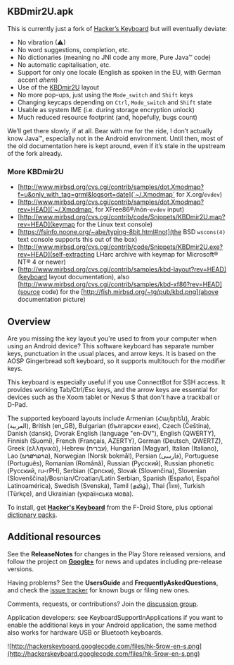 ## KBDmir2U.apk ##

This is currently just a fork of [Hacker’s Keyboard](https://github.com/klausw/hackerskeyboard) but will eventually deviate:
* No vibration (⚠)
* No word suggestions, completion, etc.
* No dictionaries (meaning no JNI code any more, Pure Java™ code)
* No automatic capitalisation, etc.
* Support for only one locale (English as spoken in the EU, with German accent *ahem*)
* Use of the [KBDmir2U](http://fish.mirbsd.org/~tg/pub/kbd.png) layout
* No more pop-ups, just using the `Mode_switch` and `Shift` keys
* Changing keycaps depending on `Ctrl`, `Mode_switch` and `Shift` state
* Usable as system IME (i.e. during storage encryption unlock)
* Much reduced resource footprint (and, hopefully, bugs count)

We’ll get there slowly, if at all. Bear with me for the ride, I don’t actually know Java™, especially not in the Android environment. Until then, most of the old documentation here is kept around, even if it’s stale in the upstream of the fork already.

### More KBDmir2U ###

* [http://www.mirbsd.org/cvs.cgi/contrib/samples/dot.Xmodmap?f=u&only_with_tag=grml&logsort=date](`~/.Xmodmap` for X.org/`evdev`)
* [http://www.mirbsd.org/cvs.cgi/contrib/samples/dot.Xmodmap?rev=HEAD](`~/.Xmodmap` for XFree86®/nōn-`evdev` input)
* [http://www.mirbsd.org/cvs.cgi/contrib/code/Snippets/KBDmir2U.map?rev=HEAD](keymap for the Linux text console)
* [https://fsinfo.noone.org/~abe/typing-8bit.html#not](the BSD `wscons(4)` text console supports this out of the box)
* [http://www.mirbsd.org/cvs.cgi/contrib/code/Snippets/KBDmir2U.exe?rev=HEAD](self-extracting LHarc archive with keymap for Microsoft® NT® 4 or newer)
* [http://www.mirbsd.org/cvs.cgi/contrib/samples/kbd-layout?rev=HEAD](keyboard layout documentation), also [http://www.mirbsd.org/cvs.cgi/contrib/samples/kbd-xf86?rev=HEAD](source code) for the [http://fish.mirbsd.org/~tg/pub/kbd.png](above documentation picture)

## Overview ##

Are you missing the key layout you're used to from your computer when using an Android device? This software keyboard has separate number keys, punctuation in the usual places, and arrow keys. It is based on the AOSP Gingerbread soft keyboard, so it supports multitouch for the modifier keys.

This keyboard is especially useful if you use ConnectBot for SSH access. It provides working Tab/Ctrl/Esc keys, and the arrow keys are essential for devices such as the Xoom tablet or Nexus S that don't have a trackball or D-Pad.

The supported keyboard layouts include Armenian (Հայերեն), Arabic (العربية), British (en\_GB), Bulgarian (български език), Czech (Čeština), Danish (dansk), Dvorak English (language "en-DV"), English (QWERTY), Finnish (Suomi), French (Français, AZERTY), German (Deutsch, QWERTZ), Greek (ελληνικά), Hebrew (עברית), Hungarian (Magyar), Italian (Italiano), Lao (ພາສາລາວ), Norwegian (Norsk bokmål), Persian (فارسی), Portuguese (Português), Romanian (Română), Russian (Русский), Russian phonetic (Русский, ru-rPH), Serbian (Српски), Slovak (Slovenčina), Slovenian (Slovenščina)/Bosnian/Croatian/Latin Serbian, Spanish (Español, Español Latinoamérica), Swedish (Svenska), Tamil (தமிழ்), Thai (ไทย), Turkish (Türkçe), and Ukrainian (українська мова).

To install, get **[Hacker's Keyboard](https://f-droid.org/packages/org.pocketworkstation.pckeyboard/)** from the F-Droid Store, plus optional [dictionary packs](https://market.android.com/developer?pub=Klaus+Weidner).

## Additional resources ##

See the **ReleaseNotes** for changes in the Play Store released versions, and follow the project on **[Google+](https://plus.google.com/100683221734778417816)** for news and updates including pre-release versions.

Having problems? See the **UsersGuide** and **FrequentlyAskedQuestions**, and check the [issue tracker](https://github.com/klausw/hackerskeyboard/issues) for known bugs or filing new ones.

Comments, requests, or contributions? Join the [discussion group](http://groups.google.com/group/hackerskeyboard/).

Application developers: see KeyboardSupportInApplications if you want to enable the additional keys in your Android application, the same method also works for hardware USB or Bluetooth keyboards.

![http://hackerskeyboard.googlecode.com/files/hk-5row-en-s.png](http://hackerskeyboard.googlecode.com/files/hk-5row-en-s.png)